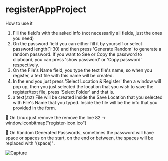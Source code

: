 # registerAppProject
How to use it

1. Fill the field's with the asked info (not necessarily all fields, just the ones you need)
2. On the password field you can either fill it by yourself or select password length(1-30) and then press 'Generate Random' to generate a random password. 
If you want to See or Copy the password to clipboard, you can press 'show password' or 'Copy password' respectively.
3. On the File's Name field, you type the text file's name, so when you register, a text file with this name will be created.
4. In the end you just press 'Select Location & Register' then a window will pop up, then you just selected the location that you wish to save the register/text file, 
press 'Select Folder' and that is.
5. a text(.txt) File will be created inside the Save Location that you selected with File's Name that you typed. Inside the file will be the
info that you provided in the form.

🔴 On Linux just remove the remove the line 82 -> window.iconbitmap("register-icon.ico")

🔴 On Random Generated Passwords, sometimes the password will have space or spaces on the start, on the end or between, the spaces will be replaced with '(space)' .

![Capture](https://user-images.githubusercontent.com/84143748/189614321-220bf85e-ddb9-43ac-aeac-1d02ff990003.JPG)
